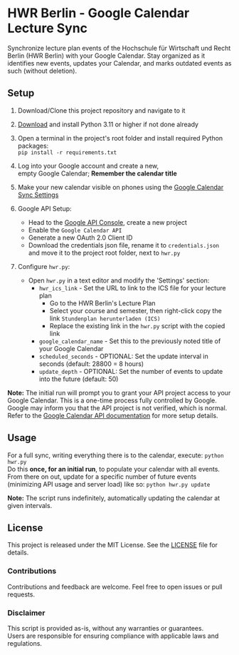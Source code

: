 # HWR Berlin - Google Calendar Lecture Sync

Synchronize lecture plan events of the Hochschule für Wirtschaft und Recht Berlin (HWR Berlin) with your Google Calendar. Stay organized as it identifies new events, updates your Calendar, and marks outdated events as such (without deletion).

## Setup
1. Download/Clone this project repository and navigate to it
2. [Download](https://www.python.org/downloads/) and install Python 3.11 or higher if not done already
3. Open a terminal in the project's root folder and install required Python packages:<br>`pip install -r requirements.txt`
4. Log into your Google account and create a new,<br>empty Google Calendar; **Remember the calendar title**
5. Make your new calendar visible on phones using the [Google Calendar Sync Settings](https://calendar.google.com/calendar/u/0/syncselect)

6. Google API Setup:
    - Head to the [Google API Console](https://console.developers.google.com/apis/dashboard), create a new project
    - Enable the `Google Calendar API`
    - Generate a new OAuth 2.0 Client ID
    - Download the credentials json file, rename it to `credentials.json` and move it to the project root folder, next to `hwr.py`
11. Configure `hwr.py`:
    - Open `hwr.py` in a text editor and modify the 'Settings' section:
        - `hwr_ics_link` - Set the URL to link to the ICS file for your lecture plan
            - Go to the HWR Berlin's Lecture Plan
            - Select your course and semester, then right-click copy the link `Stundenplan herunterladen (ICS)`
            - Replace the existing link in the `hwr.py` script with the copied link
        - `google_calendar_name` - Set this to the previously noted title of your Google Calendar
        - `scheduled_seconds` - OPTIONAL: Set the update interval in seconds (default: 28800 = 8 hours)
        - `update_depth` - OPTIONAL: Set the number of events to update into the future (default: 50)

**Note:** The initial run will prompt you to grant your API project access to your Google Calendar. This is a one-time process fully controlled by Google. Google may inform you that the API project is not verified, which is normal. Refer to the [Google Calendar API documentation](https://developers.google.com/calendar/api/quickstart/python) for more setup details.

## Usage
For a full sync, writing everything there is to the calendar, execute: `python hwr.py`<br>
Do this **once, for an initial run**, to populate your calendar with all events.<br>
From there on out, update for a specific number of future events (minimizing API usage and server load) like so: `python hwr.py update`

**Note:** The script runs indefinitely, automatically updating the calendar at given intervals.

## License
This project is released under the MIT License. See the [LICENSE](LICENSE) file for details.

### Contributions
Contributions and feedback are welcome. Feel free to open issues or pull requests.

### Disclaimer
This script is provided as-is, without any warranties or guarantees.<br>
Users are responsible for ensuring compliance with applicable laws and regulations.
